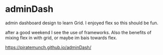 # adminDash

admin dashboard design to learn Grid.  I enjoyed flex so this should be fun.

after a good weekend I see the use of frameworks. Also the benefits of mixing flex in with grid, or maybe im bais towards flex.

https://piratemunch.github.io/adminDash/

